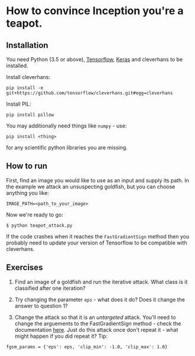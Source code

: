 # How to convince Inception you're a teapot.



## Installation

You need Python (3.5 or above), [Tensorflow](https://www.tensorflow.org/install/), [Keras](https://keras.io/) and cleverhans to be installed.  

Install cleverhans:
~~~
pip install -e git+https://github.com/tensorflow/cleverhans.git#egg=cleverhans
~~~

Install PIL:
~~~
pip install pillow
~~~

You may additionally need things like `numpy` - use: 
~~~
pip install <thing>
~~~
for any scientific python libraries you are missing.


## How to run

First, find an image you would like to use as an input and supply its path.  In the example we attack an unsuspecting goldfish, but you can choose anything you like:

~~~
IMAGE_PATH=<path_to_your_image>
~~~


Now we're ready to go:

~~~
$ python teapot_attack.py
~~~


If the code crashes when it reaches the `FastGradientSign` method then you probably need to update your version of Tensorflow to be compatible with cleverhans.

## Exercises

1. Find an image of a goldfish and run the iterative attack.  What class is it classified after one iteration?

2. Try changing the parameter `eps` - what does it do?  Does it change the answer to question 1?

3. Change the attack so that it is an *untargeted* attack.  You'll need to change the arguements to the FastGradientSign method - check the documentation [here](https://cleverhans.readthedocs.io/en/latest/source/attacks.html). Just do this attack once don't repeat it - what might happen if you did repeat it? Tip:

~~~
fgsm_params = {'eps': eps, 'clip_min': -1.0, 'clip_max': 1.0}
~~~


